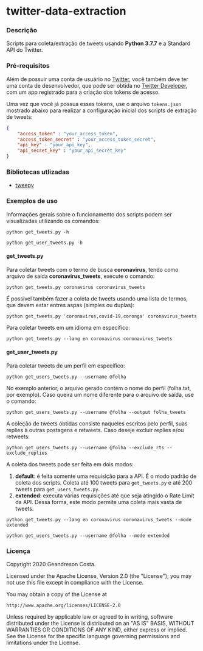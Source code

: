 # twitter-data-extraction
### Descrição
Scripts para coleta/extração de tweets usando __Python 3.7.7__ e a Standard API do Twitter.

### Pré-requisitos
Além de possuir uma conta de usuário no [Twitter](https://twitter.com/explore), você também deve ter uma conta de desenvolvedor, que pode ser obtida no [Twitter Developer](https://developer.twitter.com/en), com um app registrado para a criação dos tokens de acesso.

Uma vez que você já possua esses tokens, use o arquivo `tokens.json` mostrado abaixo para realizar a configuração inicial dos scripts de extração de tweets:

```json
{
    "access_token" : "your_access_token",
    "access_token_secret" : "your_access_token_secret",
    "api_key" : "your_api_key",
    "api_secret_key" : "your_api_secret_key"
}
```

### Bibliotecas utlizadas
* [tweepy](http://docs.tweepy.org/en/latest/)

### Exemplos de uso
Informações gerais sobre o funcionamento dos scripts podem ser visualizadas utilizando os comandos:

~~~
python get_tweets.py -h
~~~
~~~
python get_user_tweets.py -h
~~~

#### get_tweets.py
Para coletar tweets com o termo de busca __coronavirus__, tendo como arquivo de saída __coronavirus_tweets__, execute o comando:
~~~
python get_tweets.py coronavirus coronavirus_tweets
~~~

É possível também fazer a coleta de tweets usando uma lista de termos, que devem estar entres aspas (simples ou duplas):
~~~
python get_tweets.py 'coronavirus,covid-19,coronga' coronavirus_tweets
~~~

Para coletar tweets em um idioma em específico:
~~~
python get_tweets.py --lang en coronavirus coronavirus_tweets
~~~

#### get_user_tweets.py
Para coletar tweets de um perfil em específico:
~~~
python get_users_tweets.py --username @folha
~~~
No exemplo anterior, o arquivo gerado contém o nome do perfil (folha.txt, por exemplo). Caso queira um nome diferente para o arquivo de saída, use o comando:
~~~
python get_users_tweets.py --username @folha --output folha_tweets
~~~
A coleção de tweets obtidas consiste naqueles escritos pelo perfil, suas replies à outras postagens e retweets. Caso deseje excluir replies e/ou retweets:
~~~
python get_users_tweets.py --username @folha --exclude_rts --exclude_replies
~~~
A coleta dos tweets pode ser feita em dois modos:
1. __default__: é feita somente uma requisição para a API. É o modo padrão de coleta dos scripts. Coleta até 100 tweets para `get_tweets.py` e até 200 tweets para `get_users_tweets.py`.
2. __extended__: executa várias requisições até que seja atingido o Rate Limit da API. Dessa forma, este modo permite uma coleta mais vasta de tweets.
~~~
python get_tweets.py --lang en coronavirus coronavirus_tweets --mode extended
~~~
~~~
python get_users_tweets.py --username @folha --mode extended
~~~

### Licença
Copyright 2020 Geandreson Costa.

Licensed under the Apache License, Version 2.0 (the "License");
you may not use this file except in compliance with the License.

You may obtain a copy of the License at

    http://www.apache.org/licenses/LICENSE-2.0

Unless required by applicable law or agreed to in writing, software distributed under the License is distributed on an "AS IS" BASIS, WITHOUT WARRANTIES OR CONDITIONS OF ANY KIND, either express or implied. See the License for the specific language governing permissions and limitations under the License.